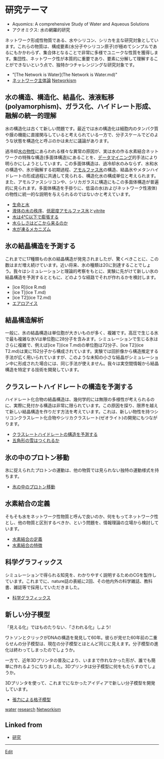 # 研究テーマ


* Aquomics: A comprehensive Study of Water and Aqueous Solutions
* アクオミクス: 水の網羅的研究

ネットワーク形成性物質である、水やシリコン、シリカを主な研究対象としています。これらの物質は、構成要素(水分子やシリコン原子)が極めてシンプルであるにもかかわらず、集合体となることで非常に多様でユニークな性質を獲得します。集団性、ネットワーク性が本質的に重要であり、要素に分解して理解することができないという点で、独特かつチャレンジングな研究対象です。


* "[The Network is Water](The Network is Water.md)"
* [ネットワーク主体論](ネットワーク主体論.md) [Networkism](Networkism.md)



## 水の構造、構造化、結晶化、液液転移(polyamorphism)、ガラス化、ハイドレート形成、融解の統一的理解

水の構造化は古くて新しい問題です。最近では水の構造化は細胞内のタンパク質や膜の機能に直接関与していると考えられている一方で、分子スケールでどのような状態を構造化と呼ぶのかは未だに議論があります。



過冷却[水の物性](水の物性.md)にあらわれる様々な異常の原因が、実は水の作る水素結合ネットワークの特殊な構造(多面体構造)にあることを、[データマイニング](データマイニング.md)的手法により明らかにしようとしています。この多面体構造は、過冷却水のみならず、水和水の構造や、氷が融解する初期過程、[アモルファス氷](アモルファス氷.md)の構造、結晶氷やメタンハイドレートの形成過程に共通して見られる、構造化水の構成単位と考えられます。また、アモルファスシリコンや、シリカガラスに構造にもこの多面体構造が普遍的に見られます。多面体構造を手掛りに、低温の水(およびネットワーク性液体)の物性に統一的な説明を与えられるのではないかと考えています。




* [生命と水](生命と水.md)
* [液体の水の秩序](液体の水の秩序.md)、[低密度アモルファス氷](低密度アモルファス氷.md)と[vitrite](vitrite.md)
* [水は4℃以下で膨張する](水は4℃以下で膨張する.md)
* [水らしさはどこから来るのか](水らしさはどこから来るのか.md)
* [水が凍るメカニズム](水が凍るメカニズム.md)



## 氷の結晶構造を予測する

これまでに17種類もの氷の結晶構造が発見されましたが、驚くべきことに、この数はまだ増え続けています。近い将来、氷の種類は20に到達することでしょう。我々はシミュレーションと理論的考察をもとに、実験に先がけて新しい氷の結晶構造を予測するとともに、どのような経路でそれが作れるかを検討します。


* [ice R](ice R.md)
* [ice T](ice T.md)
* [ice T2](ice T2.md)
* [エアロアイス](エアロアイス.md)

## 結晶構造解析

一般に、氷の結晶構造は単位胞が大きいものが多く、複雑です。高圧で生じる氷で最も複雑な氷Vは単位胞に28分子を含みます。シミュレーションで生じる氷はさらに複雑で、例えば[ice T](ice T.md)の単位胞は72分子、[ice T2](ice T2.md)は実に152分子から構成されています。実験では回折像から構造推定する手法が広く用いられていますが、このような未知の小さな結晶がシミュレーション中に形成された場合には、同じ手法が使えません。我々は実空間情報から結晶構造を特定する技術を開発しています。



## クラスレートハイドレートの構造を予測する

ハイドレート化合物の結晶構造は、幾何学的には無限の多様性が考えられるのに、実際に見付かる構造は非常に限られています。この原因を探り、限界を越えて新しい結晶構造を作りだす方法を考えています。これは、新しい物性を持つシリコンクラスレート化合物やシリカクラスレート(ゼオライト)の開発にもつながります。




* [クラスレートハイドレートの構造を予測する](クラスレートハイドレートの構造を予測する.md)
* [五角形の雪はつくれるか](五角形の雪はつくれるか.md)



## 氷の中のプロトン移動

氷に捉えられたプロトンの運動は、他の物質では見られない独特の運動様式を持ちます。


* [氷の中のプロトン移動](氷の中のプロトン移動.md)



## 水素結合の定義

そもそも水をネットワーク性物質と呼んで良いのか、何をもってネットワーク性とし、他の物質と区別するべきか、という問題を、情報理論の立場から検討しています。


* [水素結合の定義](水素結合の定義.md)
* [水素結合の特徴](水素結合の特徴.md)



## 科学グラフィックス

シミュレーションで得られる知見を、わかりやすく説明するためのCGを製作しています。これまでに、nature誌の表紙に2回、その他内外の科学雑誌、教科書、雑誌等で採用していただきました。


* [科学グラフィックス](科学グラフィックス.md)



## 新しい分子模型

「見える化」ではものたりない．「さわれる化」しよう!



ワトソンとクリックがDNAの構造を発見して60年。彼らが見せた60年前の二重らせんの分子模型は、現在の分子模型とほとんど同じに見えます。分子模型の進化は終わってしまったのでしょうか。



一方で、近年3Dプリンタの普及により、いままで作れなかった形が、誰でも簡単に作れるようになりました。3Dプリンタは分子模型に何をもたらすのでしょうか。



3Dプリンタを使って、これまでになかったアイディアで新しい分子模型を開発しています。


* [張力による格子模型](張力による格子模型.md)

[water](water.md) [research](research.md) [Networkism](Networkism.md)



## Linked from

* [研究](研究.md)


----
[Edit](https://github.com/vitroid/vitroid.github.io/edit/master/MD/研究テーマ.md)
